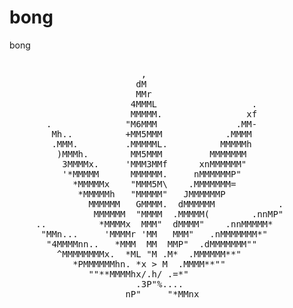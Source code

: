 bong
====

bong
<pre>

                         ,
                        dM
                        MMr
                       4MMML                  .
                       MMMMM.                xf
       .              "M6MMM               .MM-
        Mh..          +MM5MMM            .MMMM
        .MMM.         .MMMMML.          MMMMMh
         )MMMh.        MM5MMM         MMMMMMM
          3MMMMx.     'MMM3MMf      xnMMMMMM"
          '*MMMMM      MMMMMM.     nMMMMMMP"
            *MMMMMx    "MMM5M\    .MMMMMMM=
             *MMMMMh   "MMMMM"   JMMMMMMP
               MMMMMM   GMMMM.  dMMMMMM            .
                MMMMMM  "MMMM  .MMMMM(        .nnMP"
     ..          *MMMMx  MMM"  dMMMM"    .nnMMMMM*
      "MMn...     'MMMMr 'MM   MMM"   .nMMMMMMM*"
       "4MMMMnn..   *MMM  MM  MMP"  .dMMMMMMM""
         ^MMMMMMMMx.  *ML "M .M*  .MMMMMM**"
            *PMMMMMMhn. *x > M  .MMMM**""
               ""**MMMMhx/.h/ .=*"
                        .3P"%....
                      nP"     "*MMnx 

</pre>
